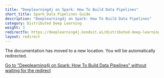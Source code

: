 ```yaml
---
title: "Deeplearning4j on Spark: How To Build Data Pipelines"
short_title: Spark Data Pipelines Guide
description: "Deeplearning4j on Spark: How To Build Data Pipelines"
category: Distributed Deep Learning
weight: 3
redirectTo: https://deeplearning4j.konduit.ai/distributed-deep-learning/data-howto
layout: redirect
---
```


The documentation has moved to a new location. You will be automatically redirected.
            
[Go to "Deeplearning4j on Spark: How To Build Data Pipelines" without waiting for the redirect](https://deeplearning4j.konduit.ai/distributed-deep-learning/data-howto)

        